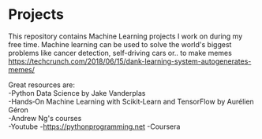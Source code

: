# Projects

This repository contains Machine Learning projects I work on during my free time. Machine learning can be used to solve the world's biggest problems like cancer detection, self-driving cars or.. to make memes https://techcrunch.com/2018/06/15/dank-learning-system-autogenerates-memes/


Great resources are:  
-Python Data Science by Jake Vanderplas  
-Hands‑On Machine Learning with Scikit‑Learn and TensorFlow by Aurélien Géron  
-Andrew Ng's courses  
-Youtube
-https://pythonprogramming.net
-Coursera
